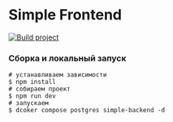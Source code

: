 # Simple Frontend

[![Build project](https://github.com/Romanow/simple-frontend/actions/workflows/build.yml/badge.svg)](https://github.com/Romanow/simple-frontend/actions/workflows/build.yml)

### Сборка и локальный запуск

```shell
# устанавливаем зависимости
$ npm install
# собираем проект
$ npm run dev
# запускаем 
$ dcoker compose postgres simple-backend -d
```